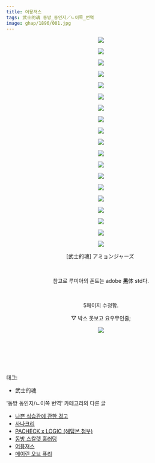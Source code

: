 ```yaml
---
title: 어묭져스
tags: 武士的魂 동방_동인지／ㄴ이쪽_번역
image: ghap/1896/001.jpg
---
```

<div class="article">
<p style="text-align: center; clear: none; float: none;"><img src="{{ site.nasurl }}/ghap/1896/001.jpg"/></p>
<p style="text-align: center; clear: none; float: none;"><img src="{{ site.nasurl }}/ghap/1896/002.jpg"/></p>
<p style="text-align: center; clear: none; float: none;"><img src="{{ site.nasurl }}/ghap/1896/003.jpg"/></p>
<p style="text-align: center; clear: none; float: none;"><img src="{{ site.nasurl }}/ghap/1896/004.jpg"/></p>
<p style="text-align: center; clear: none; float: none;"><img src="{{ site.nasurl }}/ghap/1896/005.jpg"/></p>
<p style="text-align: center; clear: none; float: none;"><img src="{{ site.nasurl }}/ghap/1896/006.jpg"/></p>
<p style="text-align: center; clear: none; float: none;"><img src="{{ site.nasurl }}/ghap/1896/007.jpg"/></p>
<p style="text-align: center; clear: none; float: none;"><img src="{{ site.nasurl }}/ghap/1896/008.jpg"/></p>
<p style="text-align: center; clear: none; float: none;"><img src="{{ site.nasurl }}/ghap/1896/009.jpg"/></p>
<p style="text-align: center; clear: none; float: none;"><img src="{{ site.nasurl }}/ghap/1896/010.jpg"/></p>
<p style="text-align: center; clear: none; float: none;"><img src="{{ site.nasurl }}/ghap/1896/011.jpg"/></p>
<p style="text-align: center; clear: none; float: none;"><img src="{{ site.nasurl }}/ghap/1896/012.jpg"/></p>
<p style="text-align: center; clear: none; float: none;"><img src="{{ site.nasurl }}/ghap/1896/013.jpg"/></p>
<p style="text-align: center; clear: none; float: none;"><img src="{{ site.nasurl }}/ghap/1896/014.jpg"/></p>
<p style="text-align: center; clear: none; float: none;"><img src="{{ site.nasurl }}/ghap/1896/015.jpg"/></p>
<p style="text-align: center; clear: none; float: none;"><img src="{{ site.nasurl }}/ghap/1896/016.jpg"/></p>
<p style="text-align: center; clear: none; float: none;"><img src="{{ site.nasurl }}/ghap/1896/017.jpg"/></p>
<p style="text-align: center; clear: none; float: none;"><img src="{{ site.nasurl }}/ghap/1896/018.jpg"/></p>
<p style="text-align: center; clear: none; float: none;"><img src="{{ site.nasurl }}/ghap/1896/019.jpg"/></p>
<p style="text-align: center; clear: none; float: none;">[武士的魂] アミョンジャーズ </p>
<p style="text-align: center; clear: none; float: none;"><br/></p>
<p style="text-align: center; clear: none; float: none;">참고로 루미아의 폰트는 adobe <b>黑</b>体 std다.</p>
<p style="text-align: center; clear: none; float: none;"><br/></p>
<p style="text-align: center; clear: none; float: none;">5페이지 수정함.</p>
<p style="text-align: center; clear: none; float: none;">▽ 박스 못보고 요우무인줄;</p>
<p style="text-align: center; clear: none; float: none;"><img src="{{ site.nasurl }}/ghap/1896/020.jpg"/></p>
<p style="text-align: center; clear: none; float: none;"><br/></p>
<p style="text-align: center; clear: none; float: none;"><br/></p>
<p><br/></p>
</div><div class="tagTrail">
<p>태그: </p>
<ul>
<li>武士的魂</li>
</ul>
</div><div class="another">
<p>'동방 동인지/ㄴ이쪽 번역' 카테고리의 다른 글</p>
<ul>
<li><a href="/2017-01-07-ghap_3089">나쁜 식습관에 관한 경고</a></li>
<li><a href="/2017-01-07-ghap_3087">사나크리</a></li>
<li><a href="/2016-12-03-ghap_2830">PACHECK x LOGIC (해답본 첨부)</a></li>
<li><a href="/2016-08-30-ghap_1925">동방 스칼렛 훌러덩</a></li>
<li><a href="/2016-08-28-ghap_1896">어묭져스</a></li>
<li><a href="/2016-08-28-ghap_1881">메이린 오브 퓨리</a></li>
</ul>
</div><div class="cb_module cb_fluid">
<div class="cb_wrt cb_profile">
</div><!-- commentList close -->
</div>